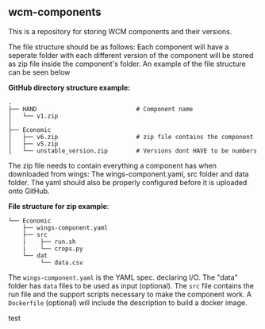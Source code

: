 ## wcm-components
This is a repository for storing WCM components and their versions.

The file structure should be as follows: Each component will have a seperate folder with each different version of the component will be stored as zip file inside the component's folder. An example of the file structure can be seen below 

**GitHub directory structure example:**
```
.
├── HAND                            # Component name
│   └── v1.zip
│
├── Economic                   
│   ├── v6.zip                      # zip file contains the component
│   ├── v5.zip               
│   └── unstable_version.zip        # Versions dont HAVE to be numbers
```

The zip file needs to contain everything a component has when downloaded from wings: The wings-component.yaml, src folder and data folder. The yaml should also be properly configured before it is uploaded onto GitHub. 

**File structure for zip example**:
```
└── Economic                   
    ├── wings-component.yaml               
    ├── src   
    |    ├── run.sh
    |    └── crops.py 
    └── dat 
         └── data.csv
```

The `wings-component.yaml` is the YAML spec. declaring I/O. The "data" folder has `data` files to be used as input (optional). The `src` file contains the run file and the support scripts necessary to make the component work. A `Dockerfile` (optional) will include the description to build a docker image.

test
